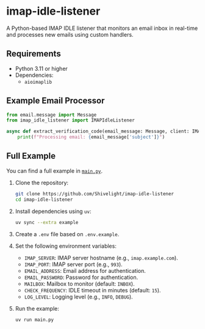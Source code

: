 # imap-idle-listener

A Python-based IMAP IDLE listener that monitors an email inbox in real-time and processes new emails using custom handlers.

## Requirements

*   Python 3.11 or higher
*   Dependencies:
    *   `aioimaplib`

## Example Email Processor

```python
from email.message import Message
from imap_idle_listener import IMAPIdleListener

async def extract_verification_code(email_message: Message, client: IMAPIdleListener):
    print(f"Processing email: {email_message['subject']}")
```


## Full Example

You can find a full example in [`main.py`](main.py).

1.  Clone the repository:

    ```bash
    git clone https://github.com/Shivelight/imap-idle-listener
    cd imap-idle-listener
    ```

2.  Install dependencies using `uv`:

    ```bash
    uv sync --extra example
    ```

3.  Create a `.env` file based on `.env.example`.

4.  Set the following environment variables:

    *   `IMAP_SERVER`: IMAP server hostname (e.g., `imap.example.com`).
    *   `IMAP_PORT`: IMAP server port (e.g., `993`).
    *   `EMAIL_ADDRESS`: Email address for authentication.
    *   `EMAIL_PASSWORD`: Password for authentication.
    *   `MAILBOX`: Mailbox to monitor (default: `INBOX`).
    *   `CHECK_FREQUENCY`: IDLE timeout in minutes (default: `15`).
    *   `LOG_LEVEL`: Logging level (e.g., `INFO`, `DEBUG`).

5. Run the example:

    ```bash
    uv run main.py
    ```
